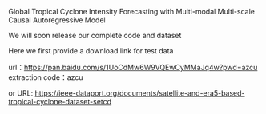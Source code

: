 Global Tropical Cyclone Intensity Forecasting with Multi-modal Multi-scale Causal Autoregressive Model

We will soon release our complete code and dataset

Here we first provide a download link for test data

url：https://pan.baidu.com/s/1UoCdMw6W9VQEwCyMMaJq4w?pwd=azcu 
extraction code：azcu

or URL: https://ieee-dataport.org/documents/satellite-and-era5-based-tropical-cyclone-dataset-setcd
